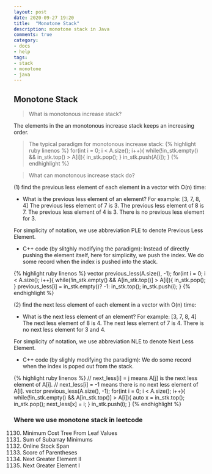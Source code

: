 ```yaml
---
layout: post
date: 2020-09-27 19:20
title:  "Monotone Stack"
description: monotone stack in Java
comments: true
category: 
- docs
- help
tags:
- stack
- monotone
- java
---
```



## Monotone Stack
> What is monotonous increase stack?

The elements in the an monotonous increase stack keeps an increasing order.

> The typical paradigm for monotonous increase stack:
{% highlight ruby linenos %}
for(int i = 0; i < A.size(); i++){
  while(!in_stk.empty() && in_stk.top() > A[i]){
    in_stk.pop();
  }
  in_stk.push(A[i]);
}
{% endhighlight %}
<!--more-->

> What can monotonous increase stack do?

(1) find the previous less element of each element in a vector with O(n) time:

- What is the previous less element of an element?
For example:
[3, 7, 8, 4]
The previous less element of 7 is 3.
The previous less element of 8 is 7.
The previous less element of 4 is 3.
There is no previous less element for 3.

For simplicity of notation, we use abbreviation PLE to denote Previous Less Element.

- C++ code (by slitghly modifying the paradigm):
Instead of directly pushing the element itself, here for simplicity, we push the index.
We do some record when the index is pushed into the stack.

{% highlight ruby linenos %}
vector<int> previous_less(A.size(), -1);
for(int i = 0; i < A.size(); i++){
  while(!in_stk.empty() && A[in_stk.top()] > A[i]){
    in_stk.pop();
  }
  previous_less[i] = in_stk.empty()? -1: in_stk.top();
  in_stk.push(i);
}
{% endhighlight %}

(2) find the next less element of each element in a vector with O(n) time:

- What is the next less element of an element?
For example:
[3, 7, 8, 4]
The next less element of 8 is 4.
The next less element of 7 is 4.
There is no next less element for 3 and 4.

For simplicity of notation, we use abbreviation NLE to denote Next Less Element.

- C++ code (by slighly modifying the paradigm):
We do some record when the index is poped out from the stack.

{% highlight ruby linenos %}
// next_less[i] = j means A[j] is the next less element of A[i].
// next_less[i] = -1 means there is no next less element of A[i].
vector<int> previous_less(A.size(), -1);
for(int i = 0; i < A.size(); i++){
  while(!in_stk.empty() && A[in_stk.top()] > A[i]){
    auto x = in_stk.top(); in_stk.pop();
    next_less[x] = i;
  }
  in_stk.push(i);
}
{% endhighlight %}


### Where we use monotone stack in leetcode
1130. Minimum Cost Tree From Leaf Values
907. Sum of Subarray Minimums
901. Online Stock Span
856. Score of Parentheses
503. Next Greater Element II
496. Next Greater Element I
